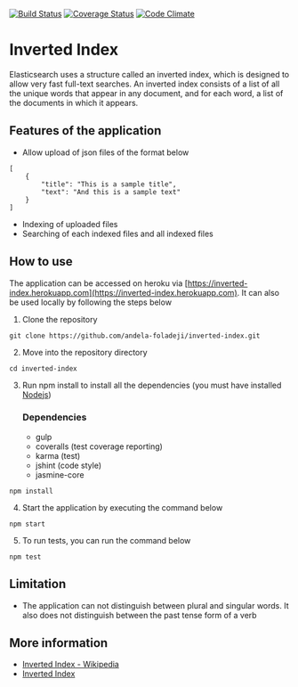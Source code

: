 [![Build Status](https://travis-ci.org/andela-foladeji/inverted-index.svg)](https://travis-ci.org/andela-foladeji/inverted-index)
[![Coverage Status](https://coveralls.io/repos/github/andela-foladeji/inverted-index/badge.svg?branch=develop)](https://coveralls.io/github/andela-foladeji/inverted-index?branch=develop)
[![Code Climate](https://codeclimate.com/github/andela-foladeji/inverted-index/badges/gpa.svg)](https://codeclimate.com/github/andela-foladeji/inverted-index)

# Inverted Index
Elasticsearch uses a structure called an inverted index, which is designed to allow very fast full-text searches. An inverted index consists of a list of all the unique words that appear in any document, and for each word, a list of the documents in which it appears.

## Features of the application
- Allow upload of json files of the format below
```
[
    {
        "title": "This is a sample title",
        "text": "And this is a sample text"
    }
]
```
- Indexing of uploaded files
- Searching of each indexed files and all indexed files

## How to use
The application can be accessed on heroku via [https://inverted-index.herokuapp.com](https://inverted-index.herokuapp.com).
It can also be used locally by following the steps below

1. Clone the repository
```
git clone https://github.com/andela-foladeji/inverted-index.git
```
2. Move into the repository directory 
```
cd inverted-index
```
3. Run npm install to install all the dependencies (you must have installed [Nodejs](nodejs.org))
    ### Dependencies
    - gulp
    - coveralls (test coverage reporting)
    - karma (test)
    - jshint (code style)
    - jasmine-core
```
npm install
```
4. Start the application by executing the command below
```
npm start
```
5. To run tests, you can run the command below
```
npm test
```

## Limitation
- The application can not distinguish between plural and singular words. It also does not distinguish between the past tense form of a verb

## More information
- [Inverted Index - Wikipedia](https://en.wikipedia.org/wiki/Inverted_index)
- [Inverted Index](https://www.elastic.co/guide/en/elasticsearch/guide/current/inverted-index.html)